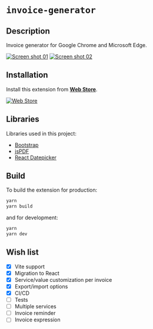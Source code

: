 # `invoice-generator`

## Description

Invoice generator for Google Chrome and Microsoft Edge.

[![Screen shot 01][screenshot-01-url]][web-store-url]
[![Screen shot 02][screenshot-02-url]][web-store-url]

## Installation

Install this extension from **[Web Store][web-store-url]**.

[![Web Store][invoice-generator-logo-url]][web-store-url]

## Libraries

Libraries used in this project:

- [Bootstrap][bootstrap-url]
- [jsPDF][jspdf-url]
- [React Datepicker][react-datepicker-url]

## Build

To build the extension for production:

```bash
yarn
yarn build
```

and for development:

```bash
yarn
yarn dev
```

## Wish list

- [x] Vite support
- [x] Migration to React
- [x] Service/value customization per invoice
- [x] Export/import options
- [x] CI/CD
- [ ] Tests
- [ ] Multiple services
- [ ] Invoice reminder
- [ ] Invoice expression

[web-store-url]: https://chrome.google.com/webstore/detail/invoice-generator/obdabdocagpfclncklefebhhgggkbbnk 'Invoice generator Web Store'
[screenshot-01-url]: https://github.com/risoflora/invoice-generator/raw/master/contrib/screen-shot-1.png 'Invoice generator'
[screenshot-02-url]: https://github.com/risoflora/invoice-generator/raw/master/contrib/screen-shot-2.png 'Invoice generator options'
[invoice-generator-logo-url]: https://github.com/risoflora/invoice-generator/raw/master/contrib/logo.png 'Invoice generator logo'
[bootstrap-url]: https://github.com/twbs/bootstrap 'Bootstrap repository'
[jspdf-url]: https://github.com/parallax/jsPDF 'jsPDF repository'
[react-datepicker-url]: https://github.com/Hacker0x01/react-datepicker 'React Datepicker repository'
